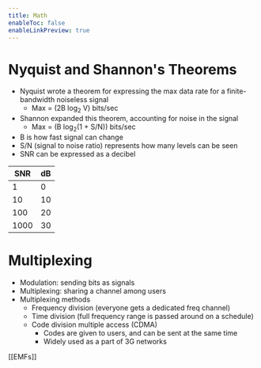 ```yaml
---
title: Math
enableToc: false
enableLinkPreview: true
---
```


# Nyquist and Shannon's Theorems

- Nyquist wrote a theorem for expressing the max data rate for a finite-bandwidth noiseless signal
	- Max = (2B log<sub>2</sub> V) bits/sec
- Shannon expanded this theorem, accounting for noise in the signal
	- Max = (B log<sub>2</sub>(1 + S/N)) bits/sec
- B is how fast signal can change
- S/N (signal to noise ratio) represents how many levels can be seen
- SNR can be expressed as a decibel

| SNR  | dB  |
| ---- | --- | 
| 1    | 0   |
| 10   | 10  |
| 100  | 20  |
| 1000 | 30  |

# Multiplexing

- Modulation: sending bits as signals
- Multiplexing: sharing a channel among users
- Multiplexing methods
	- Frequency division (everyone gets a dedicated freq channel)
	- Time division (full frequency range is passed around on a schedule)
	- Code division multiple access (CDMA)
		- Codes are given to users, and can be sent at the same time
		- Widely used as a part of 3G networks

[[EMFs]]